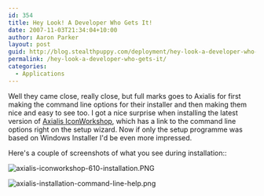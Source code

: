 ```yaml
---
id: 354
title: Hey Look! A Developer Who Gets It!
date: 2007-11-03T21:34:04+10:00
author: Aaron Parker
layout: post
guid: http://blog.stealthpuppy.com/deployment/hey-look-a-developer-who-gets-it
permalink: /hey-look-a-developer-who-gets-it/
categories:
  - Applications
---
```

Well they came close, really close, but full marks goes to Axialis for first making the command line options for their installer and then making them nice and easy to see too. I got a nice surprise when installing the latest version of [Axialis IconWorkshop](http://www.axialis.com/iconworkshop/), which has a link to the command line options right on the setup wizard. Now if only the setup programme was based on Windows Installer I'd be even more impressed.

Here's a couple of screenshots of what you see during installation::

![axialis-iconworkshop-610-installation.PNG](http://stealthpuppy.com/wp-content/uploads/2007/11/axialis-iconworkshop-610-installation.PNG) 

![axialis-installation-command-line-help.png](http://stealthpuppy.com/wp-content/uploads/2007/11/axialis-installation-command-line-help.png)